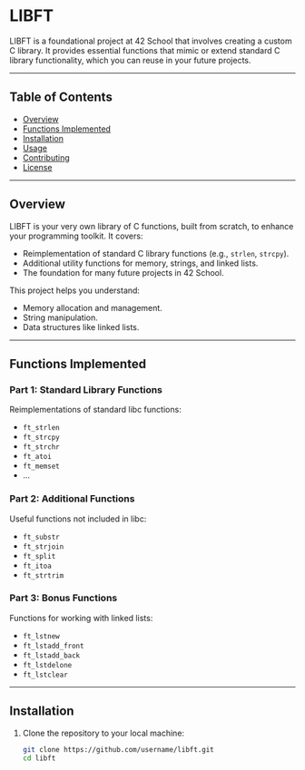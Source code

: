 # LIBFT

LIBFT is a foundational project at 42 School that involves creating a custom C library. It provides essential functions that mimic or extend standard C library functionality, which you can reuse in your future projects.

---

## Table of Contents

- [Overview](#overview)
- [Functions Implemented](#functions-implemented)
- [Installation](#installation)
- [Usage](#usage)
- [Contributing](#contributing)
- [License](#license)

---

## Overview

LIBFT is your very own library of C functions, built from scratch, to enhance your programming toolkit. It covers:
- Reimplementation of standard C library functions (e.g., `strlen`, `strcpy`).
- Additional utility functions for memory, strings, and linked lists.
- The foundation for many future projects in 42 School.

This project helps you understand:
- Memory allocation and management.
- String manipulation.
- Data structures like linked lists.

---

## Functions Implemented

### Part 1: Standard Library Functions
Reimplementations of standard libc functions:
- `ft_strlen`
- `ft_strcpy`
- `ft_strchr`
- `ft_atoi`
- `ft_memset`
- ...

### Part 2: Additional Functions
Useful functions not included in libc:
- `ft_substr`
- `ft_strjoin`
- `ft_split`
- `ft_itoa`
- `ft_strtrim`

### Part 3: Bonus Functions
Functions for working with linked lists:
- `ft_lstnew`
- `ft_lstadd_front`
- `ft_lstadd_back`
- `ft_lstdelone`
- `ft_lstclear`

---

## Installation

1. Clone the repository to your local machine:
   ```bash
   git clone https://github.com/username/libft.git
   cd libft
